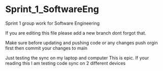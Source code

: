 # Sprint_1_SoftwareEng
 Sprint 1 group work for Software Engineering

If you are editing this file please add a new branch dont forgot that.

Make sure before updating and pushing code or any changes push orgin first then commit your changes to main

Just testing the sync on my laptop and computer
This is epic. If your reading this I am testing code sync on 2 different devices